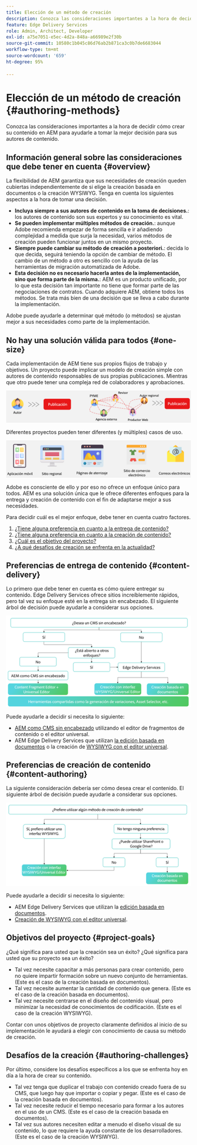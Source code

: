 ```yaml
---
title: Elección de un método de creación
description: Conozca las consideraciones importantes a la hora de decidir cómo crear su contenido en AEM para ayudarle a tomar la mejor decisión para sus autores de contenido.
feature: Edge Delivery Services
role: Admin, Architect, Developer
exl-id: a75e7051-e5ec-4d2a-848a-a66989e2f30b
source-git-commit: 10580c1b045c86d76ab2b871ca3c0b7de6683044
workflow-type: tm+mt
source-wordcount: '659'
ht-degree: 95%

---
```


# Elección de un método de creación {#authoring-methods}

Conozca las consideraciones importantes a la hora de decidir cómo crear su contenido en AEM para ayudarle a tomar la mejor decisión para sus autores de contenido.

## Información general sobre las consideraciones que debe tener en cuenta {#overview}

La flexibilidad de AEM garantiza que sus necesidades de creación queden cubiertas independientemente de si elige la creación basada en documentos o la creación WYSIWYG. Tenga en cuenta los siguientes aspectos a la hora de tomar una decisión.

* **Incluya siempre a sus autores de contenido en la toma de decisiones.**: los autores de contenido son sus expertos y su conocimiento es vital.
* **Se pueden implementar múltiples métodos de creación.**: aunque Adobe recomienda empezar de forma sencilla e ir añadiendo complejidad a medida que surja la necesidad, varios métodos de creación pueden funcionar juntos en un mismo proyecto.
* **Siempre puede cambiar su método de creación a posteriori.**: decida lo que decida, seguirá teniendo la opción de cambiar de método. El cambio de un método a otro es sencillo con la ayuda de las herramientas de migración automatizada de Adobe.
* **Esta decisión no es necesario hacerla antes de la implementación, sino que forma parte de la misma.**: AEM es un producto unificado, por lo que esta decisión tan importante no tiene que formar parte de las negociaciones de contratos. Cuando adquiere AEM, obtiene todos los métodos. Se trata más bien de una decisión que se lleva a cabo durante la implementación.

Adobe puede ayudarle a determinar qué método (o métodos) se ajustan mejor a sus necesidades como parte de la implementación.

## No hay una solución válida para todos {#one-size}

Cada implementación de AEM tiene sus propios flujos de trabajo y objetivos. Un proyecto puede implicar un modelo de creación simple con autores de contenido responsables de sus propias publicaciones. Mientras que otro puede tener una compleja red de colaboradores y aprobaciones.

![Diferentes flujos de trabajo de creación](assets/authoring-workflows.png)

Diferentes proyectos pueden tener diferentes (y múltiples) casos de uso.

![Casos de uso](assets/use-cases.png)

Adobe es consciente de ello y por eso no ofrece un enfoque único para todos. AEM es una solución única que le ofrece diferentes enfoques para la entrega y creación de contenido con el fin de adaptarse mejor a sus necesidades.

Para decidir cuál es el mejor enfoque, debe tener en cuenta cuatro factores.

1. [¿Tiene alguna preferencia en cuanto a la entrega de contenido?](#content-delivery)
1. [¿Tiene alguna preferencia en cuanto a la creación de contenido?](#content-authoring)
1. [¿Cuál es el objetivo del proyecto?](#project-goals)
1. [¿A qué desafíos de creación se enfrenta en la actualidad?](#authoring-challenges)

## Preferencias de entrega de contenido {#content-delivery}

Lo primero que debe tener en cuenta es cómo quiere entregar su contenido. Edge Delivery Services ofrece sitios increíblemente rápidos, pero tal vez su enfoque esté en la entrega sin encabezado. El siguiente árbol de decisión puede ayudarle a considerar sus opciones.

![Árbol de decisiones de entrega de contenido](assets/content-delivery-decision-tree.png)

Puede ayudarle a decidir si necesita lo siguiente:

* [AEM como CMS sin encabezado](/help/headless/introduction.md) utilizando el editor de fragmentos de contenido o el editor universal.
* AEM Edge Delivery Services que utilizan [la edición basada en documentos](/help/edge/docs/authoring.md) o la creación de [WYSIWYG con el editor universal](/help/edge/wysiwyg-authoring/authoring.md).

## Preferencias de creación de contenido {#content-authoring}

La siguiente consideración debería ser cómo desea crear el contenido. El siguiente árbol de decisión puede ayudarle a considerar sus opciones.

![Árbol de decisiones de creación de contenido](assets/content-authoring-decision-tree.png)

Puede ayudarle a decidir si necesita lo siguiente:

* AEM Edge Delivery Services que utilizan la [edición basada en documentos](/help/edge/docs/authoring.md).
* [Creación de WYSIWYG con el editor universal](/help/edge/wysiwyg-authoring/authoring.md).

## Objetivos del proyecto {#project-goals}

¿Qué significa para usted que la creación sea un éxito? ¿Qué significa para usted que su proyecto sea un éxito?

* Tal vez necesite capacitar a más personas para crear contenido, pero no quiere impartir formación sobre un nuevo conjunto de herramientas. (Este es el caso de la creación basada en documentos).
* Tal vez necesite aumentar la cantidad de contenido que genera. (Este es el caso de la creación basada en documentos).
* Tal vez necesite centrarse en el diseño del contenido visual, pero minimizar la necesidad de conocimientos de codificación. (Este es el caso de la creación WYSIWYG).

Contar con unos objetivos de proyecto claramente definidos al inicio de su implementación le ayudará a elegir con conocimiento de causa su método de creación.

## Desafíos de la creación {#authoring-challenges}

Por último, considere los desafíos específicos a los que se enfrenta hoy en día a la hora de crear su contenido.

* Tal vez tenga que duplicar el trabajo con contenido creado fuera de su CMS, que luego hay que importar o copiar y pegar. (Este es el caso de la creación basada en documentos).
* Tal vez necesite reducir el tiempo necesario para formar a los autores en el uso de un CMS. (Este es el caso de la creación basada en documentos).
* Tal vez sus autores necesiten editar a menudo el diseño visual de su contenido, lo que requiere la ayuda constante de los desarrolladores. (Este es el caso de la creación WYSIWYG).
